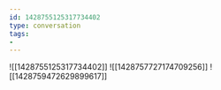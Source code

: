 ```yaml
---
id: 1428755125317734402
type: conversation
tags:
- 
---
```

![[1428755125317734402]]
![[1428757727174709256]]
![[1428759472629899617]]

